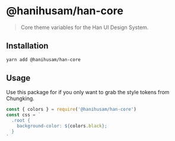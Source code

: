 # @hanihusam/han-core

> Core theme variables for the Han UI Design System.

## Installation

```bash
yarn add @hanihusam/han-core
```

## Usage

Use this package for if you only want to grab the style tokens from Chungking.

```ts
const { colors } = require('@hanihusam/han-core')
const css = `
  .root {
    background-color: ${colors.black};
  }
`
```
